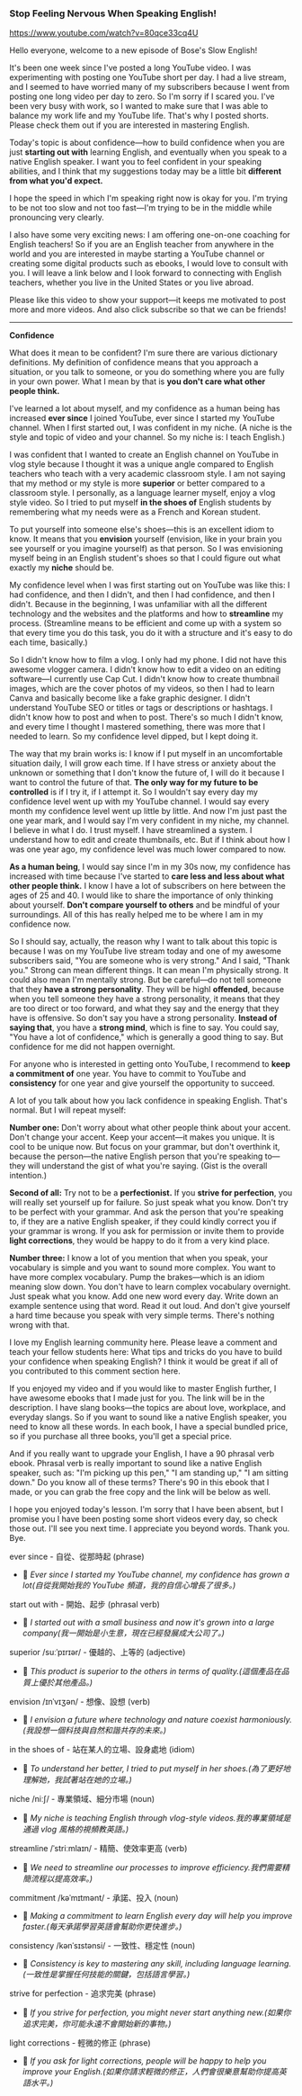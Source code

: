 ### Stop Feeling Nervous When Speaking English!
https://www.youtube.com/watch?v=80qce33cq4U

Hello everyone, welcome to a new episode of Bose's Slow English!

It's been one week since I've posted a long YouTube video. I was experimenting with posting one YouTube short per day. I had a live stream, and I seemed to have worried many of my subscribers because I went from posting one long video per day to zero. So I'm sorry if I scared you. I've been very busy with work, so I wanted to make sure that I was able to balance my work life and my YouTube life. That's why I posted shorts. Please check them out if you are interested in mastering English.

Today's topic is about confidence—how to build confidence when you are just **starting out with** learning English, and eventually when you speak to a native English speaker. I want you to feel confident in your speaking abilities, and I think that my suggestions today may be a little bit **different from what you'd expect.**

I hope the speed in which I'm speaking right now is okay for you. I'm trying to be not too slow and not too fast—I'm trying to be in the middle while pronouncing very clearly.

I also have some very exciting news: I am offering one-on-one coaching for English teachers! So if you are an English teacher from anywhere in the world and you are interested in maybe starting a YouTube channel or creating some digital products such as ebooks, I would love to consult with you. I will leave a link below and I look forward to connecting with English teachers, whether you live in the United States or you live abroad.

Please like this video to show your support—it keeps me motivated to post more and more videos. And also click subscribe so that we can be friends!

---

**Confidence**

What does it mean to be confident? I'm sure there are various dictionary definitions. My definition of confidence means that you approach a situation, or you talk to someone, or you do something where you are fully in your own power. What I mean by that is **you don't care what other people think.**

I've learned a lot about myself, and my confidence as a human being has increased **ever since** I joined YouTube, ever since I started my YouTube channel. When I first started out, I was confident in my niche. (A niche is the style and topic of video and your channel. So my niche is: I teach English.)

I was confident that I wanted to create an English channel on YouTube in vlog style because I thought it was a unique angle compared to English teachers who teach with a very academic classroom style. I am not saying that my method or my style is more **superior** or better compared to a classroom style. I personally, as a language learner myself, enjoy a vlog style video. So I tried to put myself **in the shoes of** English students by remembering what my needs were as a French and Korean student.

To put yourself into someone else's shoes—this is an excellent idiom to know. It means that you **envision** yourself (envision, like in your brain you see yourself or you imagine yourself) as that person. So I was envisioning myself being in an English student's shoes so that I could figure out what exactly my **niche** should be.

My confidence level when I was first starting out on YouTube was like this: I had confidence, and then I didn't, and then I had confidence, and then I didn't. Because in the beginning, I was unfamiliar with all the different technology and the websites and the platforms and how to **streamline** my process. (Streamline means to be efficient and come up with a system so that every time you do this task, you do it with a structure and it's easy to do each time, basically.)

So I didn't know how to film a vlog. I only had my phone. I did not have this awesome vlogger camera. I didn't know how to edit a video on an editing software—I currently use Cap Cut. I didn't know how to create thumbnail images, which are the cover photos of my videos, so then I had to learn Canva and basically become like a fake graphic designer. I didn't understand YouTube SEO or titles or tags or descriptions or hashtags. I didn't know how to post and when to post. There's so much I didn't know, and every time I thought I mastered something, there was more that I needed to learn. So my confidence level dipped, but I kept doing it.

The way that my brain works is: I know if I put myself in an uncomfortable situation daily, I will grow each time. If I have stress or anxiety about the unknown or something that I don't know the future of, I will do it because I want to control the future of that. **The only way for my future to be controlled** is if I try it, if I attempt it. So I wouldn't say every day my confidence level went up with my YouTube channel. I would say every month my confidence level went up little by little. And now I'm just past the one year mark, and I would say I'm very confident in my niche, my channel. I believe in what I do. I trust myself. I have streamlined a system. I understand how to edit and create thumbnails, etc. But if I think about how I was one year ago, my confidence level was much lower compared to now.

**As a human being**, I would say since I'm in my 30s now, my confidence has increased with time because I've started to **care less and less about what other people think.** I know I have a lot of subscribers on here between the ages of 25 and 40. I would like to share the importance of only thinking about yourself. **Don't compare yourself to others** and be mindful of your surroundings. All of this has really helped me to be where I am in my confidence now.

So I should say, actually, the reason why I want to talk about this topic is because I was on my YouTube live stream today and one of my awesome subscribers said, "You are someone who is very strong." And I said, "Thank you." Strong can mean different things. It can mean I'm physically strong. It could also mean I'm mentally strong. But be careful—do not tell someone that they **have a strong personality**. They will be highl **offended**, because when you tell someone they have a strong personality, it means that they are too direct or too forward, and what they say and the energy that they have is offensive. So don't say you have a strong personality. **Instead of saying that**, you have a **strong mind**, which is fine to say. You could say, "You have a lot of confidence," which is generally a good thing to say. But confidence for me did not happen overnight.

For anyone who is interested in getting onto YouTube, I recommend to **keep a commitment of** one year. You have to commit to YouTube and **consistency** for one year and give yourself the opportunity to succeed.

A lot of you talk about how you lack confidence in speaking English. That's normal. But I will repeat myself:

**Number one:** Don't worry about what other people think about your accent. Don't change your accent. Keep your accent—it makes you unique. It is cool to be unique now. But focus on your grammar, but don't overthink it, because the person—the native English person that you're speaking to—they will understand the gist of what you're saying. (Gist is the overall intention.)

**Second of all:** Try not to be a **perfectionist.** If you **strive for perfection**, you will really set yourself up for failure. So just speak what you know. Don't try to be perfect with your grammar. And ask the person that you're speaking to, if they are a native English speaker, if they could kindly correct you if your grammar is wrong. If you ask for permission or invite them to provide **light corrections**, they would be happy to do it from a very kind place.

**Number three:** I know a lot of you mention that when you speak, your vocabulary is simple and you want to sound more complex. You want to have more complex vocabulary. Pump the brakes—which is an idiom meaning slow down. You don't have to learn complex vocabulary overnight. Just speak what you know. Add one new word every day. Write down an example sentence using that word. Read it out loud. And don't give yourself a hard time because you speak with very simple terms. There's nothing wrong with that.

I love my English learning community here. Please leave a comment and teach your fellow students here: What tips and tricks do you have to build your confidence when speaking English? I think it would be great if all of you contributed to this comment section here.

If you enjoyed my video and if you would like to master English further, I have awesome ebooks that I made just for you. The link will be in the description. I have slang books—the topics are about love, workplace, and everyday slangs. So if you want to sound like a native English speaker, you need to know all these words. In each book, I have a special bundled price, so if you purchase all three books, you'll get a special price.

And if you really want to upgrade your English, I have a 90 phrasal verb ebook. Phrasal verb is really important to sound like a native English speaker, such as: "I'm picking up this pen," "I am standing up," "I am sitting down." Do you know all of these terms? There's 90 in this ebook that I made, or you can grab the free copy and the link will be below as well.

I hope you enjoyed today's lesson. I'm sorry that I have been absent, but I promise you I have been posting some short videos every day, so check those out. I'll see you next time. I appreciate you beyond words. Thank you. Bye.




ever since - 自從、從那時起 (phrase)
- 📝 *Ever since I started my YouTube channel, my confidence has grown a lot(自從我開始我的 YouTube 頻道，我的自信心增長了很多。)*

start out with - 開始、起步 (phrasal verb)
- 📝 *I started out with a small business and now it's grown into a large company(我一開始是小生意，現在已經發展成大公司了。)*

superior /suːˈpɪrɪər/ - 優越的、上等的 (adjective)
- 📝 *This product is superior to the others in terms of quality.(這個產品在品質上優於其他產品。)*

envision /ɪnˈvɪʒən/ - 想像、設想 (verb)
- 📝 *I envision a future where technology and nature coexist harmoniously.(我設想一個科技與自然和諧共存的未來。)*

in the shoes of - 站在某人的立場、設身處地 (idiom)
- 📝 *To understand her better, I tried to put myself in her shoes.(為了更好地理解她，我試著站在她的立場。)*

niche /niːʃ/ - 專業領域、細分市場 (noun)
- 📝 *My niche is teaching English through vlog-style videos.我的專業領域是通過 vlog 風格的視頻教英語。)*

streamline /ˈstriːmlaɪn/ - 精簡、使效率更高 (verb)
- 📝 *We need to streamline our processes to improve efficiency.我們需要精簡流程以提高效率。)*

commitment /kəˈmɪtmənt/ - 承諾、投入 (noun)
- 📝 *Making a commitment to learn English every day will help you improve faster.(每天承諾學習英語會幫助你更快進步。)*

consistency /kənˈsɪstənsi/ - 一致性、穩定性 (noun)
- 📝 *Consistency is key to mastering any skill, including language learning.(一致性是掌握任何技能的關鍵，包括語言學習。)*

strive for perfection - 追求完美 (phrase)
- 📝 *If you strive for perfection, you might never start anything new.(如果你追求完美，你可能永遠不會開始新的事物。)*

light corrections - 輕微的修正 (phrase)
- 📝 *If you ask for light corrections, people will be happy to help you improve your English.(如果你請求輕微的修正，人們會很樂意幫助你提高英語水平。)*